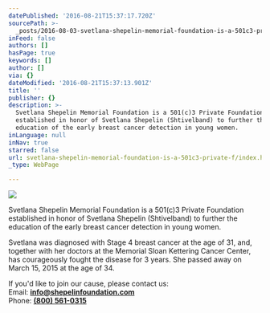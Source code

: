 ```yaml
---
datePublished: '2016-08-21T15:37:17.720Z'
sourcePath: >-
  _posts/2016-08-03-svetlana-shepelin-memorial-foundation-is-a-501c3-private-f.md
inFeed: false
authors: []
hasPage: true
keywords: []
author: []
via: {}
dateModified: '2016-08-21T15:37:13.901Z'
title: ''
publisher: {}
description: >-
  Svetlana Shepelin Memorial Foundation is a 501(c)3 Private Foundation
  established in honor of Svetlana Shepelin (Shtivelband) to further the
  education of the early breast cancer detection in young women.
inLanguage: null
inNav: true
starred: false
url: svetlana-shepelin-memorial-foundation-is-a-501c3-private-f/index.html
_type: WebPage

---
```

![](https://the-grid-user-content.s3-us-west-2.amazonaws.com/69d51e86-8f84-46df-91b2-7bf6823e34d0.jpg)

Svetlana Shepelin Memorial Foundation is a 501(c)3 Private Foundation established in honor of Svetlana Shepelin (Shtivelband) to further the education of the early breast cancer detection in young women.

Svetlana was diagnosed with Stage 4 breast cancer at the age of 31, and, together with her doctors at the Memorial Sloan Kettering Cancer Center, has courageously fought the disease for 3 years. She passed away on March 15, 2015 at the age of 34\.

If you'd like to join our cause, please contact us:  
Email: **[info@shepelinfoundation.com][0]**  
Phone: **[(800) 561-0315][1]**

[0]: mailto:info@shepelinfoundation.org
[1]: tel:8005610315